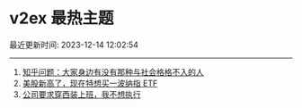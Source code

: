 # v2ex 最热主题

最近更新时间: 2023-12-14 12:02:54

--- 
1. [知乎问题：大家身边有没有那种与社会格格不入的人](https://www.v2ex.com/t/1000214) 
2. [美股新高了，现在特想买一波纳指 ETF](https://www.v2ex.com/t/1000218) 
3. [公司要求穿西装上班，我不想执行](https://www.v2ex.com/t/1000226) 
